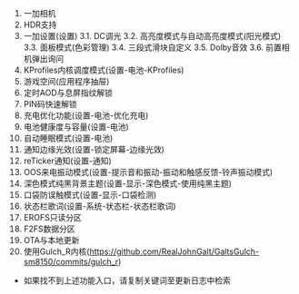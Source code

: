 1. 一加相机
2. HDR支持
3. 一加设置(设置)
  3.1. DC调光
  3.2. 高亮度模式与自动高亮度模式(阳光模式)
  3.3. 面板模式(色彩管理)
  3.4. 三段式滑块自定义
  3.5. Dolby音效
  3.6. 前置相机弹出询问
4. KProfiles内核调度模式(设置-电池-KProfiles)
5. 游戏空间(应用程序抽屉)
6. 定时AOD与息屏指纹解锁
7. PIN码快速解锁
8. 充电优化功能(设置-电池-优化充电)
9. 电池健康度与容量(设置-电池)
10. 自动睡眠模式(设置-电池)
11. 通知边缘光效(设置-锁定屏幕-边缘光效)
12. reTicker通知(设置-通知)
13. OOS来电振动模式(设置-提示音和振动-振动和触感反馈-铃声振动模式)
14. 深色模式纯黑背景主题(设置-显示-深色模式-使用纯黑主题)
15. 口袋防误触模式(设置-显示-口袋检测)
16. 状态栏歌词(设置-系统-状态栏-状态栏歌词)
17. EROFS只读分区
18. F2FS数据分区
19. OTA与本地更新
20. 使用Gulch_R内核(https://github.com/RealJohnGalt/GaltsGulch-sm8150/commits/gulch_r)

* 如果找不到上述功能入口，请复制关键词至更新日志中检索
